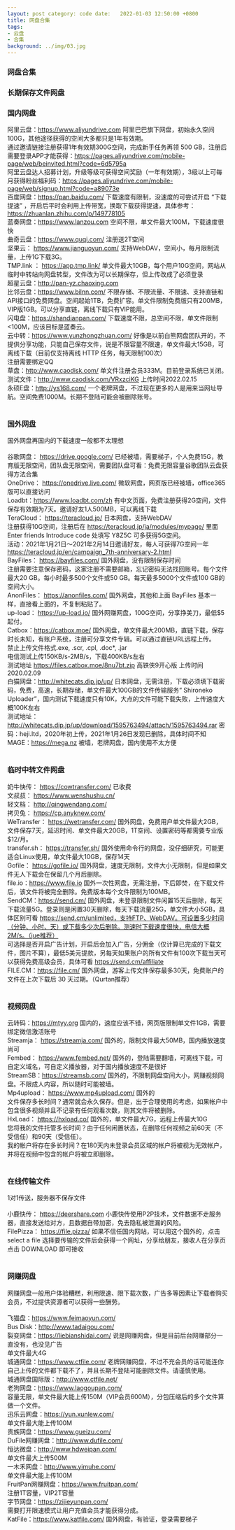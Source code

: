 ```yaml
---
layout: post category: code date:   2022-01-03 12:50:00 +0800
title: 网盘合集
tags:
- 云盘
- 合集
background: ../img/03.jpg
---
```


### 网盘合集

### 长期保存文件网盘<br>

### 国内网盘<br>
阿里云盘：https://www.aliyundrive.com 阿里巴巴旗下网盘，初始永久空间100G，其他途径获得的空间大多都只是1年有效期。<br>
通过邀请链接注册获得1年有效期300G空间，完成新手任务再领 500 GB，注册后需要登录APP才能获得：https://pages.aliyundrive.com/mobile-page/web/beinvited.html?code=6d5795a<br>
阿里云盘达人招募计划，升级等级可获得空间奖励（一年有效期），3级以上可每月获得粉丝福利码：https://pages.aliyundrive.com/mobile-page/web/signup.html?code=a89073e<br>
百度网盘：https://pan.baidu.com/ 下载速度有限制，没速度的可尝试开启 “下载提速” ，开启后平时会利用上传带宽，换取下载获得提速，具体参考：https://zhuanlan.zhihu.com/p/149778105<br>
蓝奏网盘：https://www.lanzou.com 空间不限，单文件最大100M，下载速度很快<br>
曲奇云盘：https://www.quqi.com/ 注册送2T空间<br>
坚果云： https://www.jianguoyun.com/ 支持WebDAV，空间小，每月限制流量，上传1G下载3G。<br>
TMP.link ： https://app.tmp.link/ 单文件最大10GB，每个用户10G空间，网站从临时中转站向网盘转型，文件改为可以长期保存，但上传改成了必须登录<br>
超星云盘：http://pan-yz.chaoxing.com<br>
比邻云盘：https://www.bilnn.com/ 不限存储、不限流量、不限速、支持直链和API接口的免费网盘。空间起始1TB，免费扩容。单文件限制免费版只有200MB，VIP版1GB。可以分享直链，离线下载只有VIP能用。<br>
闪电盘：https://shandianpan.com/ 下载速度不限，总空间不限，单文件限制<100M，应该目标是蓝奏云。<br>
云中转：https://www.yunzhongzhuan.com/ 好像是以前白熊网盘团队开的，不提供分享功能，只能自己保存文件，说是不限容量不限速，单文件最大15GB，可离线下载（目前仅支持离线 HTTP 任务，每天限制100次）<br>
注册需要绑定QQ<br>
草盘：http://www.caodisk.com/ 单文件注册会员333M。目前登录系统已关闭。<br>
测试文件：http://www.caodisk.com/VRxzciKG 上传时间2022.02.15<br>
永硕E盘：http://ys168.com/ 一个老牌网盘，不过现在更多的人是用来当网址导航。空间免费1000M。长期不登陆可能会被删除账号。<br>
<br>
### 国外网盘<br>
国外网盘再国内的下载速度一般都不太理想<br>
<br>
谷歌网盘： https://drive.google.com/ 已经被墙，需要梯子，个人免费15G，教育版无限空间，团队盘无限空间，需要团队盘可看：免费无限容量谷歌团队云盘获得方法合集<br>
OneDrive： https://onedrive.live.com/ 微软网盘，网页版已经被墙，office365版可以直接访问<br>
Loadbt：https://www.loadbt.com/zh 有中文页面，免费注册获得2G空间，文件保存有效期为7天。邀请好友1人500MB，可以离线下载<br>
TeraCloud： https://teracloud.jp/ 日本网盘，支持WebDAV<br>
注册获得10G空间，注册后在 https://teracloud.jp/ja/modules/mypage/ 里面 Enter friends Introduce code 处填写 Y8Z5C 可多获得5G空间。<br>
活动：2021年1月21日～2021年2月14日邀请好友，每人可获得7G空间一年 https://teracloud.jp/en/campaign_7th-anniversary-2.html<br>
BayFiles： https://bayfiles.com/ 国外网盘，没有限制保存时间<br>
注册需要注意保存密码，这家注册不需要邮箱，忘记密码无法找回账号。每个文件最大20 GB。每小时最多500个文件或50 GB。每天最多5000个文件或100 GB的空间大小。<br>
AnonFiles： https://anonfiles.com/ 国外网盘，其他和上面 BayFiles 基本一样，直接看上面的，不复制粘贴了。<br>
up-load： https://up-load.io/ 国外网赚网盘，100G空间，分享挣美刀，最低$5起付。<br>
Catbox：https://catbox.moe/ 国外网盘，单文件最大200MB，直链下载，保存时长未知，有账户系统，注册可分享文件专辑。可以通过直链URL远程上传。<br>
禁止上传文件格式.exe, .scr, .cpl, .doc*, .jar<br>
电信测试上传150KB/s-2MB/s，下载400KB/s左右<br>
测试地址 https://files.catbox.moe/8nu7bt.zip 高铁侠9开心版 上传时间2020.02.09<br>
白猫网盘：http://whitecats.dip.jp/up/ 日本网盘，无需注册，下载必须填下载密码，免费，高速，长期存储，单文件最大100GB的文件传输服务“ Shironeko Uploader”，国内测试下载速度只有10K，大点的文件可能下载失败，上传速度大概100K左右<br>
测试地址：http://whitecats.dip.jp/up/download/1595763494/attach/1595763494.rar 密码：heji.ltd，2020年初上传，2021年1月26日发现已删除，具体时间不知<br>
MAGE：https://mega.nz 被墙，老牌网盘，国内使用不太方便<br>
<br>
### 临时中转文件网盘<br>
奶牛快传： https://cowtransfer.com/ 已收费<br>
文叔叔： https://www.wenshushu.cn/<br>
轻文档： http://qingwendang.com/<br>
拷贝兔： https://cp.anyknew.com/<br>
WeTransfer： https://wetransfer.com/ 国外网盘，免费用户单文件最大2GB，文件保存7天，延迟时间、单文件最大20GB，1T空间、设置密码等都需要专业版$12/月。<br>
transfer.sh： https://transfer.sh/ 国外使用命令行的网盘，没仔细研究，可能更适合Linux使用，单文件最大10GB，保存14天<br>
Gofile： https://gofile.io/ 国外网盘，速度无限制，文件大小无限制，但是如果文件无人下载会在保留几个月后删除。<br>
file.io：https://www.file.io 国外一次性网盘，无需注册，下后即焚，在下载文件后，该文件将被完全删除。免费版本每个文件限制为100MB。<br>
SendCM：https://send.cm/ 国外网盘，未登录限制文件闲置15天后删除，每天下载流量5G。登录则是闲置30天删除，每天下载流量25G，单文件大小5GB，具体区别可看 https://send.cm/unlimited，支持FTP、WebDAV。可设置多少时间（分钟、小时、天）或下载多少次后删除。测速时下载速度很快，电信大概2M/s。（jue推荐）<br>
可选择是否开启广告计划，开启后会加入广告，分佣金（仅计算已完成的下载文件，图片不算），最低5美元提款，另每天如果账户的所有文件有100次下载当天可以获得免费高级会员，具体可看 https://send.cm/affiliate<br>
FILE.CM：https://file.cm/ 国外网盘，游客上传文件保存最多30天，免费账户的文件在上次下载后 30 天过期。（Qurtan推荐）<br>
<br>
### 视频网盘<br>
云转码：https://mtyy.org 国内的，速度应该不错，网页版限制单文件1GB，需要绑定微信激活账号<br>
Streamja： https://streamja.com/ 国外的，限制文件最大50MB，国内播放速度尚可<br>
Fembed： https://www.fembed.net/ 国外的，登陆需要翻墙，可离线下载，可自定义域名，可自定义播放器，对于国内播放速度不是很好<br>
StreamSB：https://streamsb.com/ 国外的，不限制网盘空间大小，网赚视频网盘。不限成人内容，所以随时可能被墙。<br>
Mp4upload： https://www.mp4upload.com/ 国外的<br>
文件保存多长时间？通常就会永久保存。但是，出于合理使用的考虑，如果帐户中包含很多视频并且不记录有任何观看次数，则其文件将被删除。<br>
HxLoad： https://hxload.co/ 国外的，单文件最大7G，远程上传最大10G<br>
您将我的文件托管多长时间？由于任何闲置状态，在删除任何视频之前60天（不受信任）和90天（受信任）。<br>
我的帐户将存在多长时间？在180天内未登录会员区域的帐户将被视为无效帐户，并将在视频中包含的帐户将被立即删除。<br>
<br>
### 在线传输文件<br>
1对1传送，服务器不保存文件<br>
<br>
小鹿快传： https://deershare.com 小鹿快传使用P2P技术，文件数据不走服务器，直接发送给对方，且数据自带加密，免去隐私被泄漏的风险。<br>
FilePizza： https://file.pizza/ 如果不信任国内网站，可以用这个国外的，点击 select a file 选择要传输的文件后会获得一个网址，分享给朋友，接收人在分享页点击 DOWNLOAD 即可接收<br>
<br>
### 网赚网盘<br>
网赚网盘一般用户体验糟糕，利用限速、限下载次数，广告多等因素让下载者购买会员，不过提供资源者可以获得一些酬劳。<br>
<br>
飞猫盘：https://www.feimaoyun.com/<br>
Bus Disk：http://www.tadaigou.com/<br>
裂变网盘：https://liebianshidai.com/ 说是网赚网盘，但是目前后台网赚部分一直没有，也没见广告<br>
单文件最大4G<br>
城通网盘：https://www.ctfile.com/ 老牌网赚网盘，不过不充会员的话可能连你自己上传的文件都下载不了，并且长期不登陆可能删除文件。请谨慎使用。<br>
城通网盘国际版：http://www.ctfile.net/<br>
老狗网盘：https://www.laogoupan.com/<br>
容量无限，单文件最大能上传150M（VIP会员600M），分包压缩后的多个文件算做一个文件。<br>
迅乐云网盘：https://yun.xunlew.com/<br>
单文件最大能上传100M<br>
贵族网盘：https://www.gueizu.com/<br>
DuFile网赚网盘：http://www.dufile.com/<br>
恒达微盘：http://www.hdweipan.com/<br>
单文件最大上传500M<br>
一木禾网盘：http://www.yimuhe.com/<br>
单文件最大能上传100M<br>
FruitPan网赚网盘：https://www.fruitpan.com/<br>
注册1T容量，VIP2T容量<br>
字节网盘：https://zijieyunpan.com/<br>
需要打开限速模式让用户充值会员才能获得分成。<br>
KatFile：https://www.katfile.com/ 国外网盘，有验证，登录需要梯子<br>
<br>
